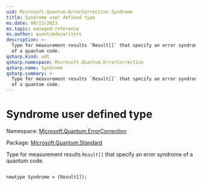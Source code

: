 ```yaml
---
uid: Microsoft.Quantum.ErrorCorrection.Syndrome
title: Syndrome user defined type
ms.date: 09/13/2023
ms.topic: managed-reference
ms.author: quantumdocwriters
description: >-
  Type for measurement results `Result[]` that specify an error syndrome
  of a quantum code.
qsharp.kind: udt
qsharp.namespace: Microsoft.Quantum.ErrorCorrection
qsharp.name: Syndrome
qsharp.summary: >-
  Type for measurement results `Result[]` that specify an error syndrome
  of a quantum code.
---
```


# Syndrome user defined type

Namespace: [Microsoft.Quantum.ErrorCorrection](xref:Microsoft.Quantum.ErrorCorrection)

Package: [Microsoft.Quantum.Standard](https://nuget.org/packages/Microsoft.Quantum.Standard)


Type for measurement results `Result[]` that specify an error syndromeof a quantum code.

```qsharp

newtype Syndrome = (Result[]);
```

